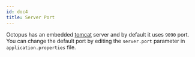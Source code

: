 ```yaml
---
id: doc4
title: Server Port
---
```


Octopus has an embedded [tomcat](http://tomcat.apache.org/) server and by default it uses `9090` port.
You can change the default port by editing the
``server.port`` parameter in `application.properties` file.